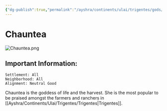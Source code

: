 ```yaml
---
{"dg-publish":true,"permalink":"/ayshra/continents/ulai/trigentes/gods/chauntea/"}
---
```


# Chauntea
![Chauntea.png](/img/user/Inbox/Attachments/Chauntea.png)
## Important Information:
	Settlement: All
	Neighborhood: All
	Alignment: Neutral Good


Chauntea is the goddess of life and the harvest. She is the most popular to be praised amongst the farmers and ranchers in [[Ayshra/Continents/Ulai/Trigentes/Trigentes\|Trigentes]]. 